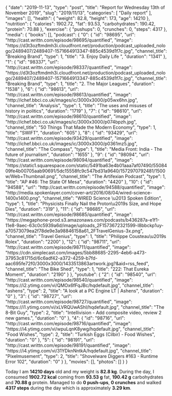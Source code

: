 {
    "date": "2019-11-13",
    "type": "post",
    "title": "Report for Wednesday 13th of November 2019",
    "slug": "2019\/11\/13",
    "categories": [
        "Daily report"
    ],
    "images": [],
    "health": {
        "weight": 82.8,
        "height": 173,
        "age": 14210
    },
    "nutrition": {
        "calories": 1902.72,
        "fat": 93.53,
        "carbohydrates": 190.42,
        "protein": 70.88
    },
    "exercise": {
        "pushups": 0,
        "crunches": 0,
        "steps": 4317
    },
    "media": {
        "books": [],
        "podcast": {
            "0": {
                "id": "98695",
                "url": "http:\/\/cast.writtn.com\/episode\/98695\/quantified",
                "image": "https:\/\/d3t3ozftmdmh3i.cloudfront.net\/production\/podcast_uploaded_nologo\/2489407\/2489407-1571664913347-885c4539d1f7c.jpg",
                "channel_title": "Breaking Brand",
                "type": 1,
                "title": "3. Enjoy Daily Life ",
                "duration": "1341"
            },
            "1": {
                "id": "98337",
                "url": "http:\/\/cast.writtn.com\/episode\/98337\/quantified",
                "image": "https:\/\/d3t3ozftmdmh3i.cloudfront.net\/production\/podcast_uploaded_nologo\/2489407\/2489407-1571664913347-885c4539d1f7c.jpg",
                "channel_title": "Breaking Brand",
                "type": 1,
                "title": "2. The Major Leagues",
                "duration": "1538"
            },
            "6": {
                "id": "98613",
                "url": "http:\/\/cast.writtn.com\/episode\/98613\/quantified",
                "image": "http:\/\/ichef.bbci.co.uk\/images\/ic\/3000x3000\/p05wx6hn.jpg",
                "channel_title": "Analysis",
                "type": 1,
                "title": "The uses and misuses of history in politics",
                "duration": "1719"
            },
            "7": {
                "id": "98610",
                "url": "http:\/\/cast.writtn.com\/episode\/98610\/quantified",
                "image": "http:\/\/ichef.bbci.co.uk\/images\/ic\/3000x3000\/p074bpzh.jpg",
                "channel_title": "50 Things That Made the Modern Economy",
                "type": 1,
                "title": "SWIFT",
                "duration": "605"
            },
            "8": {
                "id": "93429",
                "url": "http:\/\/cast.writtn.com\/episode\/93429\/quantified",
                "image": "http:\/\/ichef.bbci.co.uk\/images\/ic\/3000x3000\/p0361mz5.jpg",
                "channel_title": "The Compass",
                "type": 1,
                "title": "Media Front: India - The future of journalism",
                "duration": "1655"
            },
            "9": {
                "id": "98094",
                "url": "http:\/\/cast.writtn.com\/episode\/98094\/quantified",
                "image": "https:\/\/static1.squarespace.com\/static\/5491ba63e4b01aaa7af07490\/5508409fe4b00705aab90691\/5dc15558fc9c547bd31a9640\/1572970792481\/1500w\/Web+Thumbnail.png",
                "channel_title": "The Artifexian Podcast",
                "type": 1,
                "title": "AP #46: The State Of Mesa",
                "duration": "4420"
            },
            "10": {
                "id": "94588",
                "url": "http:\/\/cast.writtn.com\/episode\/94588\/quantified",
                "image": "http:\/\/media.spokenlayer.com\/cover-art\/2016\/08\/04\/wired-science-1400x1400.png",
                "channel_title": "WIRED Science \u2013 Spoken Edition",
                "type": 1,
                "title": "Physicists Finally Nail the Proton\u2019s Size, and Hope Dies",
                "duration": "319"
            },
            "11": {
                "id": "98685",
                "url": "http:\/\/cast.writtn.com\/episode\/98685\/quantified",
                "image": "https:\/\/megaphone-prod.s3.amazonaws.com\/podcasts\/b436287a-e1f1-11e8-9aec-63c0c5939a6d\/image\/uploads_2F1573672321599-l8bbckp1uy-a70573079ea2f78de9e3a98846158a61_2FTravelGenius-3x.png",
                "channel_title": "Travel Genius",
                "type": 1,
                "title": "Philippe Cousteau\u2019s Rolex",
                "duration": "2200"
            },
            "12": {
                "id": "98711",
                "url": "http:\/\/cast.writtn.com\/episode\/98711\/quantified",
                "image": "https:\/\/cdn.simplecast.com\/images\/5bb88685-2295-4eb6-a473-37953c81715d\/6c6adf42-a372-4259-b7fd-aac695fe72f0\/3000x3000\/1433513863artwork.jpg?&aid=rss_feed",
                "channel_title": "The Bike Shed",
                "type": 1,
                "title": "222: That Eureka Moment",
                "duration": "2190"
            }
        },
        "youtube": {
            "2": {
                "id": "98540",
                "url": "http:\/\/cast.writtn.com\/episode\/98540\/quantified",
                "image": "https:\/\/i2.ytimg.com\/vi\/QMOx6fFqJBc\/hqdefault.jpg",
                "channel_title": "ashens",
                "type": 2,
                "title": "A look at a PC Engine LT | Ashens",
                "duration": "0"
            },
            "3": {
                "id": "98727",
                "url": "http:\/\/cast.writtn.com\/episode\/98727\/quantified",
                "image": "https:\/\/i1.ytimg.com\/vi\/xLVRQUwAShI\/hqdefault.jpg",
                "channel_title": "The 8-Bit Guy",
                "type": 2,
                "title": "Intellivision - Add composite video, review 2 new games.",
                "duration": "0"
            },
            "4": {
                "id": "98716",
                "url": "http:\/\/cast.writtn.com\/episode\/98716\/quantified",
                "image": "https:\/\/i4.ytimg.com\/vi\/wpuLqnK8ywg\/hqdefault.jpg",
                "channel_title": "Food Wishes",
                "type": 2,
                "title": "Turkish Eggs (Cilbir) - Food Wishes",
                "duration": "0"
            },
            "5": {
                "id": "98191",
                "url": "http:\/\/cast.writtn.com\/episode\/98191\/quantified",
                "image": "https:\/\/i4.ytimg.com\/vi\/31YDknNntkA\/hqdefault.jpg",
                "channel_title": "Pixelmusement",
                "type": 2,
                "title": "Shovelware Diggers #163 - Runtime Error 102",
                "duration": "0"
            }
        },
        "movies": [],
        "photos": []
    }
}

Today I am <strong>14210 days</strong> old and my weight is <strong>82.8 kg</strong>. During the day, I consumed <strong>1902.72 kcal</strong> coming from <strong>93.53 g</strong> fat, <strong>190.42 g</strong> carbohydrates and <strong>70.88 g</strong> protein. Managed to do <strong>0 push-ups</strong>, <strong>0 crunches</strong> and walked <strong>4317 steps</strong> during the day which is approximately <strong>3.29 km</strong>.
